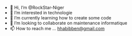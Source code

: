 - 👋 Hi, I’m @RockStar-Niger
- 👀 I’m interested in technologie
- 🌱 I’m currently learning how to create some code
- 💞️ I’m looking to collaborate on maintenance informatique
- 📫 How to reach me ... hhabibben@gmail.com

<!---
RockStar-Niger/RockStar-Niger is a ✨ special ✨ repository because its `README.md` (this file) appears on your GitHub profile.
You can click the Preview link to take a look at your changes.
--->
